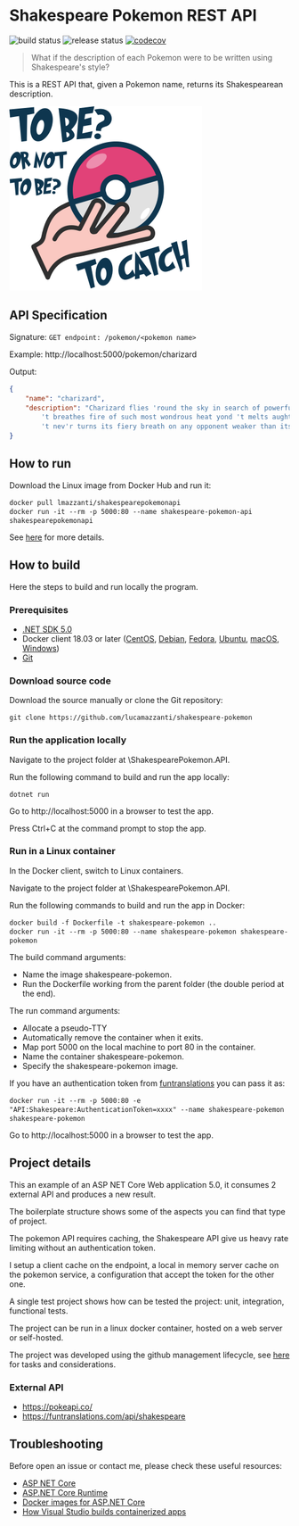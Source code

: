 
# Shakespeare Pokemon REST API

![build status](https://github.com/lucamazzanti/shakespeare-pokemon/workflows/build/badge.svg)
![release status](https://github.com/lucamazzanti/shakespeare-pokemon/workflows/release/badge.svg)
[![codecov](https://codecov.io/gh/lucamazzanti/shakespeare-pokemon/branch/main/graph/badge.svg?token=KYXB2QARGD)](https://codecov.io/gh/lucamazzanti/shakespeare-pokemon)

> What if the description of each Pokemon were to be written using Shakespeare's style?

This is a REST API that, given a Pokemon name, returns its Shakespearean description.

![shakespeare-pokemon-logo](https://github.com/lucamazzanti/shakespeare-pokemon/blob/main/.docs/pokemon-shakespeare-small.png)

## API Specification

Signature: `GET endpoint: /pokemon/<pokemon name>`

Example: http://localhost:5000/pokemon/charizard

Output:
```json
{
	"name": "charizard",
	"description": "Charizard flies 'round the sky in search of powerful opponents. 
		't breathes fire of such most wondrous heat yond 't melts aught. However,  
		't nev'r turns its fiery breath on any opponent weaker than itself."
}
```

## How to run

Download the Linux image from Docker Hub and run it:

```bash?line_numbers=false
docker pull lmazzanti/shakespearepokemonapi
docker run -it --rm -p 5000:80 --name shakespeare-pokemon-api shakespearepokemonapi
```

See [here](https://hub.docker.com/repository/docker/lmazzanti/shakespearepokemonapi) for more details.

## How to build
Here the steps to build and run locally the program.

### Prerequisites
- [.NET SDK 5.0](https://dotnet.microsoft.com/download ".NET SDK 5.0")
- Docker client 18.03 or later ([CentOS](https://docs.docker.com/install/linux/docker-ce/centos/ "CentOS"), [Debian](https://docs.docker.com/install/linux/docker-ce/debian/ "Debian"), [Fedora](https://docs.docker.com/install/linux/docker-ce/fedora/ "Fedora"), [Ubuntu](https://docs.docker.com/install/linux/docker-ce/ubuntu/ "Ubuntu"), [macOS](https://docs.docker.com/docker-for-mac/install/ "macOS"), [Windows](https://docs.docker.com/docker-for-windows/install/ "Windows"))
- [Git](https://git-scm.com/download "Git")

### Download source code
Download the source manually or clone the Git repository:
```bash?line_numbers=false
git clone https://github.com/lucamazzanti/shakespeare-pokemon
```
### Run the application locally
Navigate to the project folder at \ShakespearePokemon.API.

Run the following command to build and run the app locally:

```bash?line_numbers=false
dotnet run
```
Go to http://localhost:5000 in a browser to test the app.

Press Ctrl+C at the command prompt to stop the app.

### Run in a Linux container
In the Docker client, switch to Linux containers.

Navigate to the project folder at \ShakespearePokemon.API.

Run the following commands to build and run the app in Docker:

```bash?line_numbers=false
docker build -f Dockerfile -t shakespeare-pokemon ..
docker run -it --rm -p 5000:80 --name shakespeare-pokemon shakespeare-pokemon
```
The build command arguments:
- Name the image shakespeare-pokemon.
- Run the Dockerfile working from the parent folder (the double period at the end).

The run command arguments:
- Allocate a pseudo-TTY
- Automatically remove the container when it exits.
- Map port 5000 on the local machine to port 80 in the container.
- Name the container shakespeare-pokemon.
- Specify the shakespeare-pokemon image.

If you have an authentication token from [funtranslations](https://funtranslations.com/api/shakespeare) you can pass it as:

```bash?line_numbers=false
docker run -it --rm -p 5000:80 -e "API:Shakespeare:AuthenticationToken=xxxx" --name shakespeare-pokemon shakespeare-pokemon
```

Go to http://localhost:5000 in a browser to test the app.

## Project details
This an example of an ASP NET Core Web application 5.0, it consumes 2 external API and produces a new result.

The boilerplate structure shows some of the aspects you can find that type of project.

The pokemon API requires caching, the Shakespeare API give us heavy rate limiting without an authentication token.

I setup a client cache on the endpoint, a local in memory server cache on the pokemon service, a configuration that accept the token for the other one.

A single test project shows how can be tested the project: unit, integration, functional tests.

The project can be run in a linux docker container, hosted on a web server or self-hosted.

The project was developed using the github management lifecycle, see [here](https://github.com/lucamazzanti/shakespeare-pokemon/projects/1) for tasks and considerations.

### External API
- https://pokeapi.co/
- https://funtranslations.com/api/shakespeare

## Troubleshooting
Before open an issue or contact me, please check these useful resources:
- [ASP NET Core](https://docs.microsoft.com/en-us/aspnet/core/fundamentals "ASP NET Core")
- [ASP.NET Core Runtime](https://hub.docker.com/_/microsoft-dotnet-aspnet "ASP.NET Core Runtime")
- [Docker images for ASP.NET Core](https://docs.microsoft.com/en-us/aspnet/core/host-and-deploy/docker/building-net-docker-images "Docker images for ASP.NET Core")
- [How Visual Studio builds containerized apps](https://docs.microsoft.com/en-us/visualstudio/containers/container-build?view=vs-2019 "How Visual Studio builds containerized apps")
